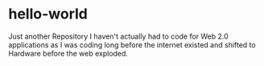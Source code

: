 # hello-world
Just another Repository
I haven't actually had to code for Web 2.0 applications as I was coding long before the internet existed and shifted to Hardware before the web exploded.
